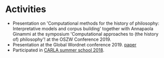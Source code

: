 # Activities


* Presentation on 'Computational methods for the history of philosophy: Interpretative models and corpus building' together with Annapaola Ginammi at the symposium 'Computational approaches to (the history of) philosophy'! at the OSZW Conference 2019.
* Presentation at the Global Wordnet conference 2019. [paper](https://s3.amazonaws.com/academia.edu.documents/61263080/Proceedings_of_the_10th_Global_Wordnet_Conference_201920191119-65150-qqqkcb.pdf?response-content-disposition=inline%3B%20filename%3DDevelopment_of_Assamese_Rule_based_Stemm.pdf&X-Amz-Algorithm=AWS4-HMAC-SHA256&X-Amz-Credential=AKIAIWOWYYGZ2Y53UL3A%2F20200115%2Fus-east-1%2Fs3%2Faws4_request&X-Amz-Date=20200115T160350Z&X-Amz-Expires=3600&X-Amz-SignedHeaders=host&X-Amz-Signature=d37168d606a5bcb570f9ca1011b0d0baa594be38bbfd62fd75847f6a5c9eec36#page=95)
* Participated in [CARLA summer school 2018](https://www.conceptuccino.uni-osnabrueck.de/carla_summer_school/overview.html).
